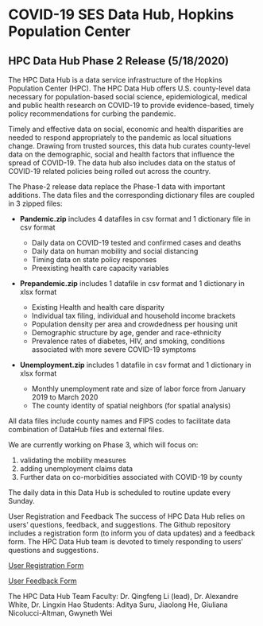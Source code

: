 # COVID-19 SES Data Hub, Hopkins Population Center

## HPC Data Hub Phase 2 Release (5/18/2020)

The HPC Data Hub is a data service infrastructure of the Hopkins Population Center (HPC). The HPC Data Hub offers U.S. county-level data necessary for population-based social science, epidemiological, medical and public health research on COVID-19 to provide evidence-based, timely policy recommendations for curbing the pandemic. 

Timely and effective data on social, economic and health disparities are needed to respond appropriately to the pandemic as local situations change. Drawing from trusted sources, this data hub curates county-level data on the demographic, social and health factors that influence the spread of COVID-19. The data hub also includes data on the status of COVID-19 related policies being rolled out across the country. 

The Phase-2 release data replace the Phase-1 data with important additions. The data files and the corresponding dictionary files are coupled in 3 zipped files:
- **Pandemic.zip** includes 4 datafiles in csv format and 1 dictionary file in csv format
    - Daily data on COVID-19 tested and confirmed cases and deaths
    - Daily data on human mobility and social distancing
    - Timing data on state policy responses
    - Preexisting health care capacity variables

- **Prepandemic.zip** includes 1 datafile in csv format and 1 dictionary in xlsx format
    -	Existing Health and health care disparity 
    -	Individual tax filing, individual and household income brackets
    -	Population density per area and crowdedness per housing unit
    -	Demographic structure by age, gender and race-ethnicity
    - Prevalence rates of diabetes, HIV, and smoking, conditions associated with more severe COVID-19 symptoms

- **Unemployment.zip** includes 1 datafile in csv format and 1 dictionary in xlsx format
    - Monthly unemployment rate and size of labor force from January 2019 to March 2020
    - The county identity of spatial neighbors (for spatial analysis)

All data files include county names and FIPS codes to facilitate data combination of DataHub files and external files. 

We are currently working on Phase 3, which will focus on: 
1. validating the mobility measures
2. adding unemployment claims data
3. Further data on co-morbidities associated with COVID-19 by county

The daily data in this Data Hub is scheduled to routine update every Sunday.

User Registration and Feedback
The success of HPC Data Hub relies on users’ questions, feedback, and suggestions. The Github repository includes a registration form (to inform you of data updates) and a feedback form. The HPC Data Hub team is devoted to timely responding to users’ questions and suggestions.

[User Registration Form](https://docs.google.com/forms/d/e/1FAIpQLSdomJngQRiPA-2tfa8WQA_nbscVf0y2hV_XRPRjFqnvx80XpA/viewform?usp=pp_url)

[User Feedback Form](https://docs.google.com/forms/d/e/1FAIpQLSeh1KCx57yQEZiGfem7dWUjyEDxmsr4sU25JOQdH80ERjpGlQ/viewform?usp=pp_url)

The HPC Data Hub Team
Faculty: Dr. Qingfeng Li (lead), Dr. Alexandre White, Dr. Lingxin Hao
Students: Aditya Suru, Jiaolong He, Giuliana Nicolucci-Altman, Gwyneth Wei
